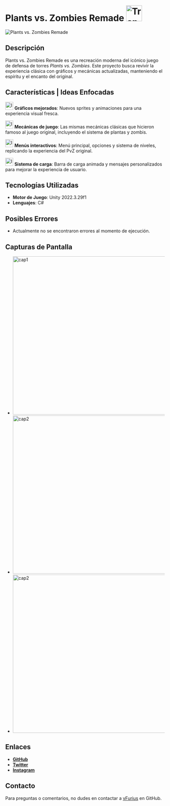 # Plants vs. Zombies Remade <img src="https://github.com/vFurius/images/blob/main/trophy.png" alt="Trophy" width="50"/>

![Plants vs. Zombies Remade](https://github-readme-stats.vercel.app/api/pin/?username=vFurius&repo=PvZ-Remade&theme=nightowl&show_owner=true)

## Descripción

Plants vs. Zombies Remade es una recreación moderna del icónico juego de defensa de torres *Plants vs. Zombies*. Este proyecto busca revivir la experiencia clásica con gráficos y mecánicas actualizadas, manteniendo el espíritu y el encanto del original.

## Características | Ideas Enfocadas

<img src="https://github.com/vFurius/PvZ-Remade-Pre-Alfa-0.0.5/blob/main/icon.png" alt="Icono de Plants vs. Zombies" width="25"/> **Gráficos mejorados**: Nuevos sprites y animaciones para una experiencia visual fresca.

<img src="https://github.com/vFurius/PvZ-Remade-Pre-Alfa-0.0.5/blob/main/icon.png" alt="Icono de Plants vs. Zombies" width="25"/> **Mecánicas de juego**: Las mismas mecánicas clásicas que hicieron famoso al juego original, incluyendo el sistema de plantas y zombis.

<img src="https://github.com/vFurius/PvZ-Remade-Pre-Alfa-0.0.5/blob/main/icon.png" alt="Icono de Plants vs. Zombies" width="25"/> **Menús interactivos**: Menú principal, opciones y sistema de niveles, replicando la experiencia del PvZ original.

<img src="https://github.com/vFurius/PvZ-Remade-Pre-Alfa-0.0.5/blob/main/icon.png" alt="Icono de Plants vs. Zombies" width="25"/> **Sistema de carga**: Barra de carga animada y mensajes personalizados para mejorar la experiencia de usuario.

## Tecnologías Utilizadas

- **Motor de Juego**: Unity 2022.3.29f1
- **Lenguajes**: C#

  
## Posibles Errores 

   - Actualmente no se encontraron errores al momento de ejecución.

## Capturas de Pantalla

* <img src="https://github.com/vFurius/images/blob/main/Captura%20de%20pantalla%20(197).png" alt="cap1" width="500"/>
* <img src="https://github.com/vFurius/images/blob/main/Captura%20de%20pantalla%20(198).png" alt="cap2" width="500"/>
* <img src="https://github.com/vFurius/images/blob/main/Captura%20de%20pantalla%20(199).png" alt="cap2" width="500"/>

## Enlaces

- **[GitHub](https://github.com/vFurius/PvZ-Remade-Pre-Alfa-0.0.5)**
- **[Twitter](https://x.com/vfurius_)**
- **[Instagram](https://www.instagram.com/axell1._/)**


## Contacto

Para preguntas o comentarios, no dudes en contactar a [vFurius](https://github.com/vFurius) en GitHub.
